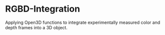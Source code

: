 # RGBD-Integration
Applying Open3D functions to integrate experimentally measured color and depth frames into a 3D object.
